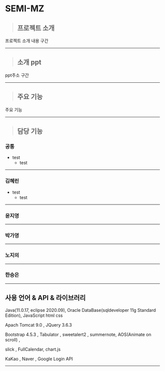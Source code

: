 # SEMI-MZ

> ## 프로젝트 소개

프로젝트 소개 내용 구간

---

> ## 소개 ppt

ppt주소 구간

---

> ## 주요 기능

주요 기능

---

> ## 담당 기능

### 공통

- test
  - test

---

### 김혜린

- test
  - test

---

### 윤지영

---

### 박가영

---

### 노지의

---

### 한승은

---

## 사용 언어 & API & 라이브러리

Java(11.0.17, eclipse 2020.09), Oracle DataBase(sqldeveloper 11g Standard Edition), JavaScript html css

Apach Tomcat 9.0 , JQuery 3.6.3

Bootstrap 4.5.3 , Tabulator , sweetalert2 , summernote, AOS(Animate on scroll) ,

slick , FullCalendar, chart.js

KaKao , Naver , Google Login API

---
